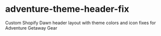 # adventure-theme-header-fix
Custom Shopify Dawn header layout with theme colors and icon fixes for Adventure Getaway Gear
